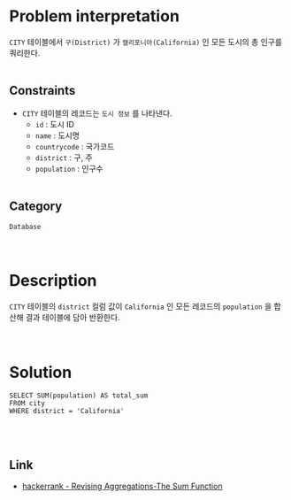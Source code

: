 # Problem interpretation
`CITY` 테이블에서 `구(District)` 가 `캘리포니아(California)` 인 모든 도시의 총 인구를 쿼리한다.
<br/><br/>

## Constraints
- `CITY` 테이블의 레코드는 `도시 정보` 를 나타낸다.
    - `id` : 도시 ID
    - `name` : 도시명
    - `countrycode` : 국가코드
    - `district` : 구, 주
    - `population` : 인구수
<br/><br/>

## Category
`Database`
<br/><br/><br/>

# Description
`CITY` 테이블의 `district` 컬럼 값이 `California` 인 모든 레코드의 `population` 을 합산해 결과 테이블에 담아 반환한다.
<br/><br/><br/>

# Solution
```mysql
SELECT SUM(population) AS total_sum
FROM city
WHERE district = 'California'
```
<br/><br/>

## Link
- [hackerrank - Revising Aggregations-The Sum Function](https://www.hackerrank.com/challenges/revising-aggregations-sum/problem?isFullScreen=true)